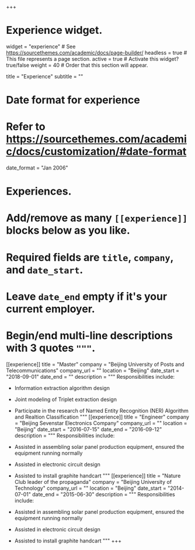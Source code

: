 +++
# Experience widget.
widget = "experience"  # See https://sourcethemes.com/academic/docs/page-builder/
headless = true  # This file represents a page section.
active = true  # Activate this widget? true/false
weight = 40  # Order that this section will appear.

title = "Experience"
subtitle = ""

# Date format for experience
#   Refer to https://sourcethemes.com/academic/docs/customization/#date-format
date_format = "Jan 2006"

# Experiences.
#   Add/remove as many `[[experience]]` blocks below as you like.
#   Required fields are `title`, `company`, and `date_start`.
#   Leave `date_end` empty if it's your current employer.
#   Begin/end multi-line descriptions with 3 quotes `"""`.
[[experience]]
  title = "Master"
  company = "Beijing University of Posts and Telecommunications"
  company_url = ""
  location = "Beijing"
  date_start = "2018-09-01"
  date_end = ""
  description = """
  Responsibilities include:
  
  * Information extraction algorithm design
  * Joint modeling of Triplet extraction design
  * Participate in the research of Named Entity Recognition (NER) Algorithm and Realtion Classification
  """
[[experience]]
  title = "Engineer"
  company = "Beijing Sevenstar Electronics Company"
  company_url = ""
  location = "Beijing"
  date_start = "2016-07-15"
  date_end = "2016-09-12"
  description = """
  Responsibilities include:
  
  * Assisted in assembling solar panel production equipment, ensured the equipment running normally
  * Assisted in electronic circuit design
  * Assisted to install graphite handcart
  """
[[experience]]
  title = "Nature Club leader of the propaganda"
  company = "Beijing University of Technology"
  company_url = ""
  location = "Beijing"
  date_start = "2014-07-01"
  date_end = "2015-06-30"
  description = """
  Responsibilities include:
  
  * Assisted in assembling solar panel production equipment, ensured the equipment running normally
  * Assisted in electronic circuit design
  * Assisted to install graphite handcart
  """
+++
